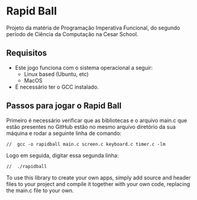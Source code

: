 # Rapid Ball
Projeto da matéria de Programação Imperativa Funcional, do segundo período de Ciência da Computação na Cesar School.

## Requisitos
- Este jogo funciona com o sistema operacional a seguir:
   - Linux based (Ubuntu, etc)
   - MacOS
- É necessário ter o GCC instalado.

## Passos para jogar o Rapid Ball

Primeiro é necessário verificar que as bibliotecas e o arquivo main.c que estão presentes no GitHub estão no mesmo arquivo diretório da sua máquina e rodar a seguinte linha de comando:
```
//  gcc -o rapidball main.c screen.c keyboard.c timer.c -lm

```
Logo em seguida, digitar essa segunda linha:
```
//  ./rapidball

```
To use this library to create your own apps, simply add source and header files to your project and compile it together with your own code, 
replacing the main.c file to your own.

